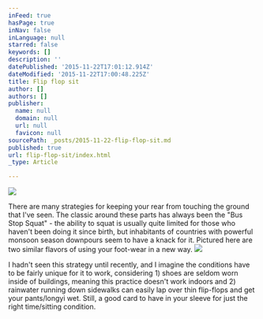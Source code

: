 ```yaml
---
inFeed: true
hasPage: true
inNav: false
inLanguage: null
starred: false
keywords: []
description: ''
datePublished: '2015-11-22T17:01:12.914Z'
dateModified: '2015-11-22T17:00:48.225Z'
title: Flip flop sit
author: []
authors: []
publisher:
  name: null
  domain: null
  url: null
  favicon: null
sourcePath: _posts/2015-11-22-flip-flop-sit.md
published: true
url: flip-flop-sit/index.html
_type: Article

---
```

![](https://the-grid-user-content.s3-us-west-2.amazonaws.com/9de25d60-31b5-476c-8b99-820dda1f7e47.JPG)

There are many strategies for keeping your rear from touching the ground that I've seen. The classic around these parts has always been the "Bus Stop Squat" - the ability to squat is usually quite limited for those who haven't been doing it since birth, but inhabitants of countries with powerful monsoon season downpours seem to have a knack for it. Pictured here are two similar flavors of using your foot-wear in a new way.
![](https://the-grid-user-content.s3-us-west-2.amazonaws.com/623be39c-ff48-4c6b-b112-6a9dff44dfd5.JPG)

I hadn't seen this strategy until recently, and I imagine the conditions have to be fairly unique for it to work, considering 1) shoes are seldom worn inside of buildings, meaning this practice doesn't work indoors and 2) rainwater running down sidewalks can easily lap over thin flip-flops and get your pants/longyi wet. Still, a good card to have in your sleeve for just the right time/sitting condition.